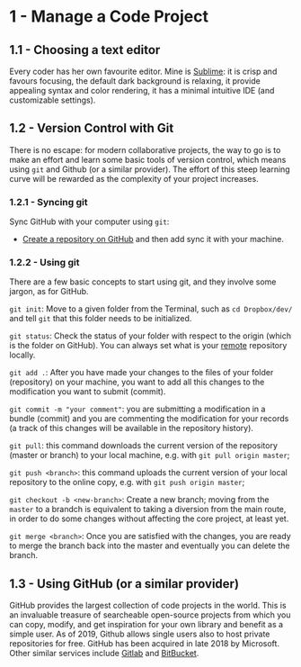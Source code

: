 # 1 - Manage a Code Project

## 1.1 - Choosing a text editor
Every coder has her own favourite editor. Mine is [Sublime](https://www.sublimetext.com/3): it is crisp and favours focusing, the default dark background is relaxing, it provide appealing syntax and color rendering, it has a minimal intuitive IDE (and customizable settings). 

## 1.2 - Version Control with Git
There is no escape: for modern collaborative projects, the way to go is to make an effort and learn some basic tools of version control, which means using `git` and Github (or a similar provider). The effort of this steep learning curve will be rewarded as the complexity of your project increases. 

### 1.2.1 - Syncing git
Sync GitHub with your computer using `git`: 
- [Create a repository on GitHub](https://help.github.com/articles/adding-an-existing-project-to-github-using-the-command-line/) and then add sync it with your machine.  

### 1.2.2 - Using git
There are a few basic concepts to start using git, and they involve some jargon, as for GitHub. 

`git init`: Move to a given folder from the Terminal, such as `cd Dropbox/dev/` and tell `git` that this folder needs to be initialized. 

`git status`: Check the status of your folder with respect to the origin (which is the folder on GitHub). You can always set what is your [remote](https://help.github.com/articles/adding-a-remote/) repository locally.  

`git add .`: After you have made your changes to the files of your folder (repository) on your machine, you want to add all this changes to the modification you want to submit (commit). 

`git commit -m "your comment"`: you are submitting a modification in a bundle (commit) and you are commenting the modification for your records (a track of this changes will be available in the repository history). 

`git pull`: this command downloads the current version of the repository (master or branch) to your local machine, e.g. with `git pull origin master`;

`git push <branch>`: this command uploads the current version of your local repository to the online copy, e.g. with `git push origin master`;

`git checkout -b <new-branch>`: Create a new branch; moving from the `master` to a brandch is equivalent to taking a diversion from the main route, in order to do some changes without affecting the core project, at least yet. 

`git merge <branch>`: Once you are satisfied with the changes, you are ready to merge the branch back into the master and eventually you can delete the branch. 


## 1.3 - Using GitHub (or a similar provider)
GitHub provides the largest collection of code projects in the world. This is an invaluable treasure of searcheable open-source projects from which you can copy, modify, and get inspiration for your own library and benefit as a simple user. As of 2019, Github allows single users also to host private repositories for free. GitHub has been acquired in late 2018 by Microsoft. Other similar services include [Gitlab](https://about.gitlab.com/) and [BitBucket](https://bitbucket.org/).
